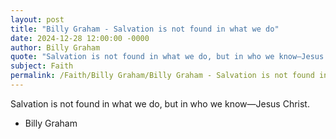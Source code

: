 ```yaml
---
layout: post
title: "Billy Graham - Salvation is not found in what we do"
date: 2024-12-28 12:00:00 -0000
author: Billy Graham
quote: "Salvation is not found in what we do, but in who we know—Jesus Christ."
subject: Faith
permalink: /Faith/Billy Graham/Billy Graham - Salvation is not found in what we do
---
```


Salvation is not found in what we do, but in who we know—Jesus Christ.

- Billy Graham

